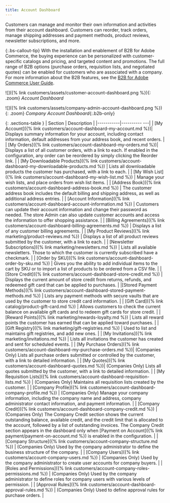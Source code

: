 ```yaml
---
title: Account Dashboard
---
```


Customers can manage and monitor their own information and activities from their account dashboard. Customers can reorder, track orders, manage shipping addresses and payment methods, product reviews, newsletter subscriptions, and more.

{:.bs-callout-tip}
<span class="b2b-only"></span> With the installation and enablement of B2B for Adobe Commerce, the buying experience can be personalized with customer-specific catalogs and pricing, and targeted content and promotions. The full range of B2B options (purchase orders, requisition lists, and negotiated quotes) can be enabled for customers who are associated with a company. For more information about the B2B features, see the [B2B for Adobe Commerce User Guide](https://experienceleague.adobe.com/docs/commerce-admin/b2b/introduction.html).

![]({% link customers/assets/customer-account-dashboard.png %}){: .zoom}
_Account Dashboard_

![]({% link customers/assets/company-admin-account-dashboard.png %}){: .zoom}
_Company Account Dashboard_{:.b2b-only}

{: .sections-table }
| Section   | Description  |
|-----------|---------- ---|
| [My Account]({% link customers/account-dashboard-my-account.md %})| Displays summary information for your account, including contact information, default addresses from your address book, and recent orders. |
| [My Orders]({% link customers/account-dashboard-my-orders.md %})| Displays a list of all customer orders, with a link to each. If enabled in the configuration, any order can be reordered by simply clicking the Reorder link. |
| [My Downloadable Products]({% link customers/account-dashboard-my-downloadable-products.md %}) | Lists all downloadable products the customer has purchased, with a link to each.  |
| [My Wish List]({% link customers/account-dashboard-my-wish-list.md %})  | Manage your wish lists, and place orders from wish list items. |
| [Address Book]({% link customers/account-dashboard-address-book.md %})  | The customer address book includes the default billing and shipping address, as well as additional address entries. |
| [Account Information]({% link customers/account-dashboard-account-information.md %}) | Customers can update their account information and change their password as needed. The store Admin can also update customer accounts and access the information to offer shopping assistance.  |
| [Billing Agreements]({% link customers/account-dashboard-billing-agreements.md %}) | Displays a list of any customer billing agreements. |
| [My Product Reviews]({% link marketing/product-reviews.md %}) | Displays a list of all product reviews submitted by the customer, with a link to each.  |
| [Newsletter Subscriptions]({% link marketing/newsletters.md %})  | Lists all available newsletters. Those to which the customer is currently subscribed have a checkmark. |
| <span class="ee-only">[Order by SKU]({% link customers/account-dashboard-order-by-sku.md %})</span> | Gives you the ability to add individual items to the cart by SKU or to import a list of products to be ordered from a CSV file. |
| <span class="ee-only">[Store Credit]({% link customers/account-dashboard-store-credit.md %})</span> | Displays the current amount of store credit from returns, refunds, and redeemed gift card that can be applied to purchases.  |
|[Stored Payment Methods]({% link customers/account-dashboard-stored-payment-methods.md %}) | Lists any payment methods with secure vaults that are used by the customer to store credit card information.  |
| <span class="ee-only">[Gift Card]({% link catalog/product-gift-card.md %})</span> | Allows customers to check the current balance on available gift cards and to redeem gift cards for store credit. |
| <span class="ee-only">[Reward Points]({% link marketing/rewards-loyalty.md %})</span> | Lists all reward points the customer has earned that can be applied toward purchases.   |
| <span class="ee-only">[Gift Registry]({% link marketing/gift-registries.md %})</span> | Used to list and maintains gift registries, and  add new ones. |
| <span class="ee-only">[My Invitations]({% link marketing/invitations.md %})</span> | Lists all invitations the customer has created and sent for scheduled events. |
| <span class="b2b-only">[My Purchase Orders]({% link customers/account-dashboard-my-purchase-orders.md %})| (Companies Only) Lists all purchase orders submitted or controlled by the customer, with a link to detailed information. |
| <span class="b2b-only">[My Quotes]({% link customers/account-dashboard-quotes.md %})| (Companies Only) Lists all quotes submitted by the customer, with a link to detailed information. |
| <span class="b2b-only">[My Requisition Lists]({% link customers/account-dashboard-requisition-lists.md %})</span> | (Companies Only) Maintains all requisition lists created by the customer.  |
| <span class="b2b-only">[Company Profile]({% link customers/account-dashboard-company-profile.md %})</span> | (Companies Only) Manage your company information, including the company name and address, company administrator contact information, and payment information.  |
| <span class="b2b-only">[Company Credit]({% link customers/account-dashboard-company-credit.md %})</span>  | (Companies Only) The Company Credit section shows the current outstanding balance, available credit, and the credit limit that is allocated to the account, followed by a list of outstanding invoices. The Company Credit section appears in the dashboard only when [Payment on Account]({% link payment/payment-on-account.md %}) is enabled in the configuration. |
| <span class="b2b-only">[Company Structure]({% link customers/account-company-structure.md %})</span> | (Companies Only) Used by the company administrator to define the business structure of the company.  |
| <span class="b2b-only">[Company Users]({% link customers/account-company-users.md %})</span> | (Companies Only) Used by the company administrator to create user accounts for company buyers.  |
| <span class="b2b-only">[Roles and Permissions]({% link customers/account-company-roles-permissions.md %})</span> | (Companies Only) Used by the company administrator to define roles for company users with various levels of permission. |
| <span class="b2b-only">[Approval Rules]({% link customers/account-dashboard-approval-rules.md %})</span> | (Companies Only) Used to define approval rules for purchase orders. |

<!--
  This is a style declaration so that section names in column 1 are not wrapped by table auto styling for column widths.
-->
<style>
.sections-table td:first-of-type {
  width: 200px;
}
</style>

